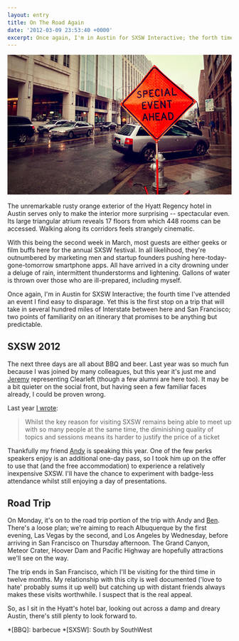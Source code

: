 ```yaml
---
layout: entry
title: On The Road Again
date: '2012-03-09 23:53:40 +0000'
excerpt: Once again, I'm in Austin for SXSW Interactive; the forth time I've attended an event I find easy to disparage. Yet this is the first stop on a trip that will take in several hundred miles of Interstate highway between here and San Francisco; two points of familiarity on an itinerary that promises to be anything but predictable.
---
```

![Road block in Austin](/assets/images/2012/03/on_the_road_again.jpg)

The unremarkable rusty orange exterior of the Hyatt Regency hotel in Austin serves only to make the interior more surprising -- spectacular even. Its large triangular atrium reveals 17 floors from which 448 rooms can be accessed. Walking along its corridors feels strangely cinematic.

With this being the second week in March, most guests are either geeks or film buffs here for the annual SXSW festival. In all likelihood, they're outnumbered by marketing men and startup founders pushing here-today-gone-tomorrow smartphone apps. All have arrived in a city drowning under a deluge of rain, intermittent thunderstorms and lightening. Gallons of water is thrown over those who are ill-prepared, including myself. 

Once again, I'm in Austin for SXSW Interactive; the fourth time I've attended an event I find easy to disparage. Yet this is the first stop on a trip that will take in several hundred miles of Interstate between here and San Francisco; two points of familiarity on an itinerary that promises to be anything but predictable.

## SXSW 2012
The next three days are all about BBQ and beer. Last year was so much fun because I was joined by many colleagues, but this year it's just me and [Jeremy][1] representing Clearleft (though a few alumni are here too). It may be a bit quieter on the social front, but having seen a few familiar faces already, I could be proven wrong.

Last year [I wrote][2]:

> Whilst the key reason for visiting SXSW remains being able to meet up with so many people at the same time, the diminishing quality of topics and sessions means its harder to justify the price of a ticket

Thankfully my friend [Andy][3] is speaking this year. One of the few perks speakers enjoy is an additional one-day pass, so I took him up on the offer to use that (and the free accommodation) to experience a relatively inexpensive SXSW. I'll have the chance to experiment with badge-less attendance whilst still enjoying a day of presentations.

## Road Trip
On Monday, it's on to the road trip portion of the trip with Andy and [Ben][4]. There's a loose plan; we're aiming to reach Albuquerque by the first evening, Las Vegas by the second, and Los Angeles by Wednesday, before arriving in San Francisco on Thursday afternoon. The Grand Canyon, Meteor Crater, Hoover Dam and Pacific Highway are hopefully attractions we'll see on the way.

The trip ends in San Francisco, which I'll be visiting for the third time in twelve months. My relationship with this city is well documented ('love to hate' probably sums it up well) but catching up with distant friends always makes these visits worthwhile. I suspect that is the real appeal.

So, as I sit in the Hyatt's hotel bar, looking out across a damp and dreary Austin, there's still plenty to look forward to.

[1]: http://adactio.com/
[2]: /2011/03/sxsw/
[3]: http://andyhume.net/
[4]: http://benbarnett.net/

*[BBQ]: barbecue
*[SXSW]: South by SouthWest
